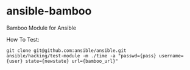 ansible-bamboo
==============

Bamboo Module for Ansible


How To Test:
```Shell
git clone git@github.com:ansible/ansible.git
ansible/hacking/test-module -m ./time -a "passwd={pass} username={user} state={newstate} url={bamboo_url}"
```